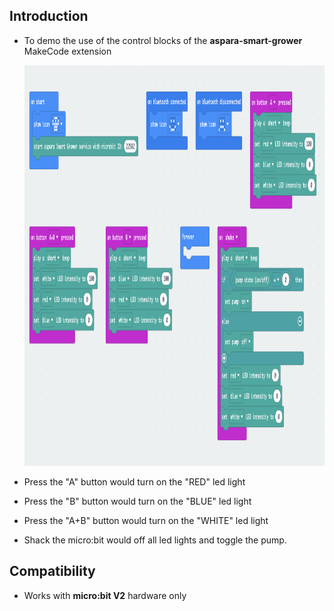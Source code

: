 
## Introduction
* To demo the use of the control blocks of the <B>aspara-smart-grower</B> MakeCode extension

    <img src="../../pngs/sample_control_prog_blocks.png" width=1076 height=641>
* Press the "A" button would turn on the "RED" led light
* Press the "B" button would turn on the "BLUE" led light
* Press the "A+B" button would turn on the "WHITE" led light
* Shack the micro:bit would off all led lights and toggle the pump.

## Compatibility

* Works with <B>micro:bit V2</B> hardware only
